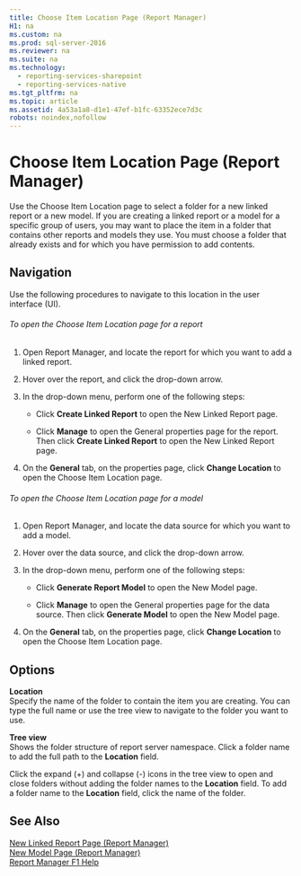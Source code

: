 ```yaml
---
title: Choose Item Location Page (Report Manager)
H1: na
ms.custom: na
ms.prod: sql-server-2016
ms.reviewer: na
ms.suite: na
ms.technology: 
  - reporting-services-sharepoint
  - reporting-services-native
ms.tgt_pltfrm: na
ms.topic: article
ms.assetid: 4a53a1a8-d1e1-47ef-b1fc-63352ece7d3c
robots: noindex,nofollow
---
```

# Choose Item Location Page (Report Manager)
  Use the Choose Item Location page to select a folder for a new linked report or a new model. If you are creating a linked report or a model for a specific group of users, you may want to place the item in a folder that contains other reports and models they use. You must choose a folder that already exists and for which you have permission to add contents.  
  
## Navigation  
 Use the following procedures to navigate to this location in the user interface \(UI\).  
  
###### To open the Choose Item Location page for a report  
  
1.  Open Report Manager, and locate the report for which you want to add a linked report.  
  
2.  Hover over the report, and click the drop\-down arrow.  
  
3.  In the drop\-down menu, perform one of the following steps:  
  
    -   Click **Create Linked Report** to open the New Linked Report page.  
  
    -   Click **Manage** to open the General properties page for the report. Then click **Create Linked Report** to open the New Linked Report page.  
  
4.  On the **General** tab, on the properties page, click **Change Location** to open the Choose Item Location page.  
  
###### To open the Choose Item Location page for a model  
  
1.  Open Report Manager, and locate the data source for which you want to add a model.  
  
2.  Hover over the data source, and click the drop\-down arrow.  
  
3.  In the drop\-down menu, perform one of the following steps:  
  
    -   Click **Generate Report Model** to open the New Model page.  
  
    -   Click **Manage** to open the General properties page for the data source. Then click **Generate Model** to open the New Model page.  
  
4.  On the **General** tab, on the properties page, click **Change Location** to open the Choose Item Location page.  
  
## Options  
 **Location**  
 Specify the name of the folder to contain the item you are creating. You can type the full name or use the tree view to navigate to the folder you want to use.  
  
 **Tree view**  
 Shows the folder structure of report server namespace. Click a folder name to add the full path to the **Location** field.  
  
 Click the expand \(\+\) and collapse \(\-\) icons in the tree view to open and close folders without adding the folder names to the **Location** field. To add a folder name to the **Location** field, click the name of the folder.  
  
## See Also  
 [New Linked Report Page &#40;Report Manager&#41;](../../Topics/TopicNameNotContainA/New-Linked-Report-Page--Report-Manager-.md)   
 [New Model Page &#40;Report Manager&#41;](../../Topics/TopicNameNotContainA/New-Model-Page--Report-Manager-.md)   
 [Report Manager F1 Help](../../Topics/TopicNameNotContainA/Report-Manager-F1-Help.md)  
  
  